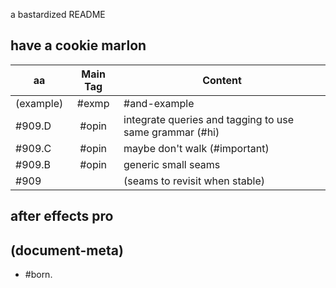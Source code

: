 a bastardized README
## have a cookie marlon
|aa                         | Main Tag | Content |
|---------------------------|:-----:|-----------------------------------------|
|                (example)  | #exmp | #and-example
|                   #909.D  | #opin | integrate queries and tagging to use same grammar (#hi)
|                   #909.C  | #opin | maybe don't walk (#important)
|                   #909.B  | #opin | generic small seams
|                   #909    |       | (seams to revisit when stable)
## after effects pro
## (document-meta)
  - #born.
